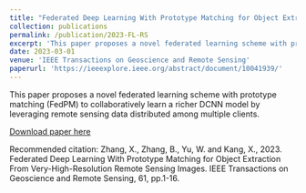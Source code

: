 ```yaml
---
title: "Federated Deep Learning With Prototype Matching for Object Extraction From Very-High-Resolution Remote Sensing Images"
collection: publications
permalink: /publication/2023-FL-RS
excerpt: 'This paper proposes a novel federated learning scheme with prototype matching (FedPM) to collaboratively learn a richer DCNN model by leveraging remote sensing data distributed among multiple clients.'
date: 2023-03-01
venue: 'IEEE Transactions on Geoscience and Remote Sensing'
paperurl: 'https://ieeexplore.ieee.org/abstract/document/10041939/'
---
```

This paper proposes a novel federated learning scheme with prototype matching (FedPM) to collaboratively learn a richer DCNN model by leveraging remote sensing data distributed among multiple clients.

[Download paper here](https://ieeexplore.ieee.org/abstract/document/10041939/)

Recommended citation: Zhang, X., Zhang, B., Yu, W. and Kang, X., 2023. Federated Deep Learning With Prototype Matching for Object Extraction From Very-High-Resolution Remote Sensing Images. IEEE Transactions on Geoscience and Remote Sensing, 61, pp.1-16.